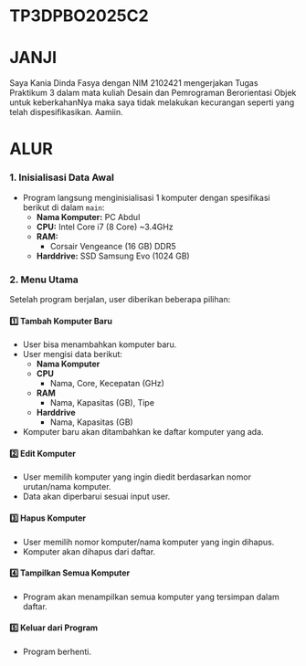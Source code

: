 # TP3DPBO2025C2

# JANJI
Saya Kania Dinda Fasya dengan NIM 2102421 mengerjakan Tugas Praktikum 3 dalam mata kuliah Desain dan Pemrograman Berorientasi Objek untuk keberkahanNya maka saya tidak melakukan kecurangan seperti yang telah dispesifikasikan. Aamiin.

# ALUR

### **1. Inisialisasi Data Awal**  
   - Program langsung menginisialisasi 1 komputer dengan spesifikasi berikut di dalam `main`:  
     - **Nama Komputer:** PC Abdul  
     - **CPU:** Intel Core i7 (8 Core) ~3.4GHz  
     - **RAM:**  
       - Corsair Vengeance (16 GB) DDR5
     - **Harddrive:** SSD Samsung Evo (1024 GB)  

### **2. Menu Utama**  
   Setelah program berjalan, user diberikan beberapa pilihan:  

#### **1️⃣ Tambah Komputer Baru**  
   - User bisa menambahkan komputer baru.  
   - User mengisi data berikut:  
     - **Nama Komputer**  
     - **CPU**  
       - Nama, Core, Kecepatan (GHz)  
     - **RAM**  
       - Nama, Kapasitas (GB), Tipe  
     - **Harddrive**  
       - Nama, Kapasitas (GB)  
   - Komputer baru akan ditambahkan ke daftar komputer yang ada.

#### **2️⃣ Edit Komputer**  
   - User memilih komputer yang ingin diedit berdasarkan nomor urutan/nama komputer.  
   - Data akan diperbarui sesuai input user.  

#### **3️⃣ Hapus Komputer**  
   - User memilih nomor komputer/nama komputer yang ingin dihapus.  
   - Komputer akan dihapus dari daftar. 

#### **4️⃣ Tampilkan Semua Komputer**  
   - Program akan menampilkan semua komputer yang tersimpan dalam daftar.

#### **5️⃣ Keluar dari Program**  
   - Program berhenti.
